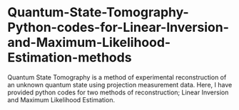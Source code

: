 # Quantum-State-Tomography-Python-codes-for-Linear-Inversion-and-Maximum-Likelihood-Estimation-methods
Quantum State Tomography is a method of experimental reconstruction of an unknown quantum state using projection measurement data. Here, I have provided python codes for two methods of reconstruction; Linear Inversion and Maximum Likelihood Estimation.
